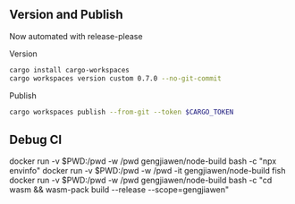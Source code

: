 ## Version and Publish

Now automated with release-please

Version

```bash
cargo install cargo-workspaces
cargo workspaces version custom 0.7.0 --no-git-commit
```

Publish

```bash
cargo workspaces publish --from-git --token $CARGO_TOKEN
```

## Debug CI

docker run -v $PWD:/pwd -w /pwd gengjiawen/node-build bash -c "npx envinfo"
docker run -v $PWD:/pwd -w /pwd -it gengjiawen/node-build fish
docker run -v $PWD:/pwd -w /pwd gengjiawen/node-build bash -c "cd wasm && wasm-pack build --release --scope=gengjiawen"
